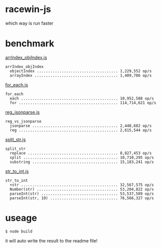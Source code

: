 # racewin-js

which way is run faster

# benchmark

[arrIndex_objIndex.js](benchmark/arrIndex_objIndex.js)

```
arrIndex_objIndex
  objectIndex .................................... 1,229,552 op/s
  arrayIndex ..................................... 1,409,786 op/s
```

[for_each.js](benchmark/for_each.js)

```
for_each
  each ........................................... 10,952,588 op/s
  for ............................................ 114,714,621 op/s
```

[reg_jsonparse.js](benchmark/reg_jsonparse.js)

```
reg_vs_jsonparse
  jsonparse ...................................... 2,448,682 op/s
  reg ............................................ 2,615,544 op/s
```

[split_str.js](benchmark/split_str.js)

```
split_str
  replace ........................................ 8,827,453 op/s
  split .......................................... 10,710,295 op/s
  substring ...................................... 15,183,241 op/s
```

[str_to_int.js](benchmark/str_to_int.js)

```
str_to_int
  +str ........................................... 32,567,575 op/s
  Number(str) .................................... 53,204,822 op/s
  parseInt(str) .................................. 53,537,589 op/s
  parseInt(str, 10) .............................. 76,566,327 op/s
```

# useage

```
$ node build
```
it will auto write the result to the readme file!